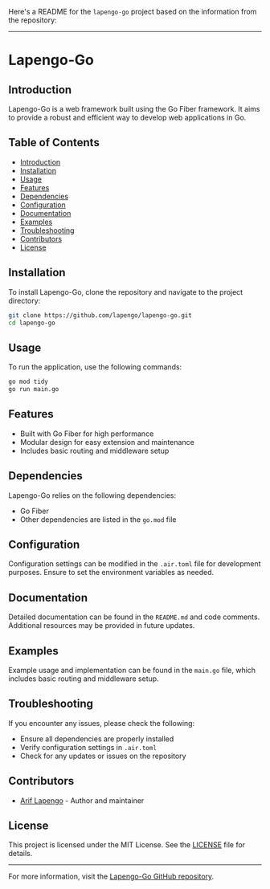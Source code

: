 Here's a README for the `lapengo-go` project based on the information from the repository:

---

# Lapengo-Go

## Introduction

Lapengo-Go is a web framework built using the Go Fiber framework. It aims to provide a robust and efficient way to develop web applications in Go.

## Table of Contents

- [Introduction](#introduction)
- [Installation](#installation)
- [Usage](#usage)
- [Features](#features)
- [Dependencies](#dependencies)
- [Configuration](#configuration)
- [Documentation](#documentation)
- [Examples](#examples)
- [Troubleshooting](#troubleshooting)
- [Contributors](#contributors)
- [License](#license)

## Installation

To install Lapengo-Go, clone the repository and navigate to the project directory:

```bash
git clone https://github.com/lapengo/lapengo-go.git
cd lapengo-go
```

## Usage

To run the application, use the following commands:

```bash
go mod tidy
go run main.go
```

## Features

- Built with Go Fiber for high performance
- Modular design for easy extension and maintenance
- Includes basic routing and middleware setup

## Dependencies

Lapengo-Go relies on the following dependencies:

- Go Fiber
- Other dependencies are listed in the `go.mod` file

## Configuration

Configuration settings can be modified in the `.air.toml` file for development purposes. Ensure to set the environment variables as needed.

## Documentation

Detailed documentation can be found in the `README.md` and code comments. Additional resources may be provided in future updates.

## Examples

Example usage and implementation can be found in the `main.go` file, which includes basic routing and middleware setup.

## Troubleshooting

If you encounter any issues, please check the following:

- Ensure all dependencies are properly installed
- Verify configuration settings in `.air.toml`
- Check for any updates or issues on the repository

## Contributors

- [Arif Lapengo](https://github.com/lapengo) - Author and maintainer

## License

This project is licensed under the MIT License. See the [LICENSE](LICENSE) file for details.

---

For more information, visit the [Lapengo-Go GitHub repository](https://github.com/lapengo/lapengo-go).
